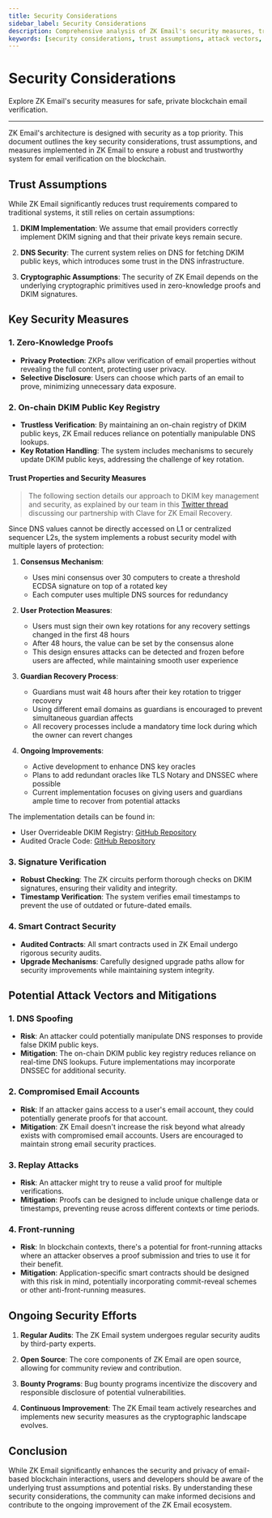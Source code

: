 ```yaml
---
title: Security Considerations
sidebar_label: Security Considerations
description: Comprehensive analysis of ZK Email's security measures, trust assumptions, potential attack vectors, and mitigations for secure email verification on blockchain networks
keywords: [security considerations, trust assumptions, attack vectors, security measures, DKIM security, zero-knowledge proofs, blockchain security, email verification, cryptographic security, smart contract security]
---
```


# Security Considerations

<div style={{fontSize: '1.2em'}}>
Explore ZK Email's security measures for safe, private blockchain email verification.
</div>

---


ZK Email's architecture is designed with security as a top priority. This document outlines the key security considerations, trust assumptions, and measures implemented in ZK Email to ensure a robust and trustworthy system for email verification on the blockchain.

## Trust Assumptions

While ZK Email significantly reduces trust requirements compared to traditional systems, it still relies on certain assumptions:

1. **DKIM Implementation**: We assume that email providers correctly implement DKIM signing and that their private keys remain secure.

2. **DNS Security**: The current system relies on DNS for fetching DKIM public keys, which introduces some trust in the DNS infrastructure.

3. **Cryptographic Assumptions**: The security of ZK Email depends on the underlying cryptographic primitives used in zero-knowledge proofs and DKIM signatures.

## Key Security Measures

### 1. Zero-Knowledge Proofs

- **Privacy Protection**: ZKPs allow verification of email properties without revealing the full content, protecting user privacy.
- **Selective Disclosure**: Users can choose which parts of an email to prove, minimizing unnecessary data exposure.

### 2. On-chain DKIM Public Key Registry

- **Trustless Verification**: By maintaining an on-chain registry of DKIM public keys, ZK Email reduces reliance on potentially manipulable DNS lookups.
- **Key Rotation Handling**: The system includes mechanisms to securely update DKIM public keys, addressing the challenge of key rotation.

#### Trust Properties and Security Measures

> The following section details our approach to DKIM key management and security, as explained by our team in this [Twitter thread](https://x.com/yush_g/status/1895551051031605563?t=42pPxsTbAcZuh7KkW0KarQ&s=19) discussing our partnership with Clave for ZK Email Recovery.

Since DNS values cannot be directly accessed on L1 or centralized sequencer L2s, the system implements a robust security model with multiple layers of protection:

1. **Consensus Mechanism**:
   - Uses mini consensus over 30 computers to create a threshold ECDSA signature on top of a rotated key
   - Each computer uses multiple DNS sources for redundancy

2. **User Protection Measures**:
   - Users must sign their own key rotations for any recovery settings changed in the first 48 hours
   - After 48 hours, the value can be set by the consensus alone
   - This design ensures attacks can be detected and frozen before users are affected, while maintaining smooth user experience

3. **Guardian Recovery Process**:
   - Guardians must wait 48 hours after their key rotation to trigger recovery
   - Using different email domains as guardians is encouraged to prevent simultaneous guardian affects
   - All recovery processes include a mandatory time lock during which the owner can revert changes

4. **Ongoing Improvements**:
   - Active development to enhance DNS key oracles
   - Plans to add redundant oracles like TLS Notary and DNSSEC where possible
   - Current implementation focuses on giving users and guardians ample time to recover from potential attacks

The implementation details can be found in:

- User Overrideable DKIM Registry: [GitHub Repository](https://github.com/zkemail/zk-email-verify/blob/main/packages/contracts/UserOverrideableDKIMRegistry.sol)
- Audited Oracle Code: [GitHub Repository](https://github.com/zkemail/ic-dns-oracle/blob/main/src/ic_dns_oracle_backend/src/lib.rs)

### 3. Signature Verification

- **Robust Checking**: The ZK circuits perform thorough checks on DKIM signatures, ensuring their validity and integrity.
- **Timestamp Verification**: The system verifies email timestamps to prevent the use of outdated or future-dated emails.

### 4. Smart Contract Security

- **Audited Contracts**: All smart contracts used in ZK Email undergo rigorous security audits.
- **Upgrade Mechanisms**: Carefully designed upgrade paths allow for security improvements while maintaining system integrity.

## Potential Attack Vectors and Mitigations

### 1. DNS Spoofing

- **Risk**: An attacker could potentially manipulate DNS responses to provide false DKIM public keys.
- **Mitigation**: The on-chain DKIM public key registry reduces reliance on real-time DNS lookups. Future implementations may incorporate DNSSEC for additional security.

### 2. Compromised Email Accounts

- **Risk**: If an attacker gains access to a user's email account, they could potentially generate proofs for that account.
- **Mitigation**: ZK Email doesn't increase the risk beyond what already exists with compromised email accounts. Users are encouraged to maintain strong email security practices.

### 3. Replay Attacks

- **Risk**: An attacker might try to reuse a valid proof for multiple verifications.
- **Mitigation**: Proofs can be designed to include unique challenge data or timestamps, preventing reuse across different contexts or time periods.

### 4. Front-running

- **Risk**: In blockchain contexts, there's a potential for front-running attacks where an attacker observes a proof submission and tries to use it for their benefit.
- **Mitigation**: Application-specific smart contracts should be designed with this risk in mind, potentially incorporating commit-reveal schemes or other anti-front-running measures.

## Ongoing Security Efforts

1. **Regular Audits**: The ZK Email system undergoes regular security audits by third-party experts.

2. **Open Source**: The core components of ZK Email are open source, allowing for community review and contribution.

3. **Bounty Programs**: Bug bounty programs incentivize the discovery and responsible disclosure of potential vulnerabilities.

4. **Continuous Improvement**: The ZK Email team actively researches and implements new security measures as the cryptographic landscape evolves.

## Conclusion

While ZK Email significantly enhances the security and privacy of email-based blockchain interactions, users and developers should be aware of the underlying trust assumptions and potential risks. By understanding these security considerations, the community can make informed decisions and contribute to the ongoing improvement of the ZK Email ecosystem.
